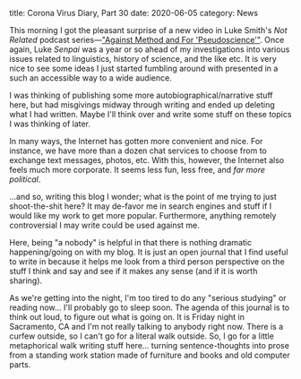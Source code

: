 title: Corona Virus Diary, Part 30
date: 2020-06-05
category: News

This morning I got the pleasant surprise of a new video in Luke
Smith's *Not Related* podcast series&mdash;["Against Method and For
'Pseudoscience'"](https://www.bitchute.com/video/hVxvLd6cF0k/). Once
again, Luke *Senpai* was a year or so ahead of my investigations into
various issues related to linguistics, history of science, and the
like etc. It is very nice to see some ideas I just started fumbling
around with presented in a such an accessible way to a wide audience.

I was thinking of publishing some more autobiographical/narrative
stuff here, but had misgivings midway through writing and ended up
deleting what I had written. Maybe I'll think over and write some
stuff on these topics I was thinking of later.

In many ways, the Internet has gotten more convenient and nice. For
instance, we have more than a dozen chat services to choose from to
exchange text messages, photos, etc. With this, however, the Internet
also feels much more corporate. It seems less fun, less free, and *far
more political*.

...and so, writing this blog I wonder; what is the point of me trying
to just shoot-the-shit here? It may de-favor me in search engines and
stuff if I would like my work to get more popular. Furthermore, anything
remotely controversial I may write could be used against me.

Here, being "a nobody" is helpful in that there is nothing dramatic
happening/going on with my blog. It is just an open journal that I find
useful to write in because it helps me look from a third person
perspective on the stuff I think and say and see if it makes any sense
(and if it is worth sharing).

As we're getting into the night, I'm too tired to do any "serious
studying" or reading now... I'll probably go to sleep soon. The agenda
of this journal is to think out loud, to figure out what is going on.
It is Friday night in Sacramento, CA and I'm not really talking to
anybody right now. There is a curfew outside, so I can't go for a
literal walk outside. So, I go for a little metaphorical walk writing
stuff here... turning sentence-thoughts into prose from a standing
work station made of furniture and books and old computer parts.

